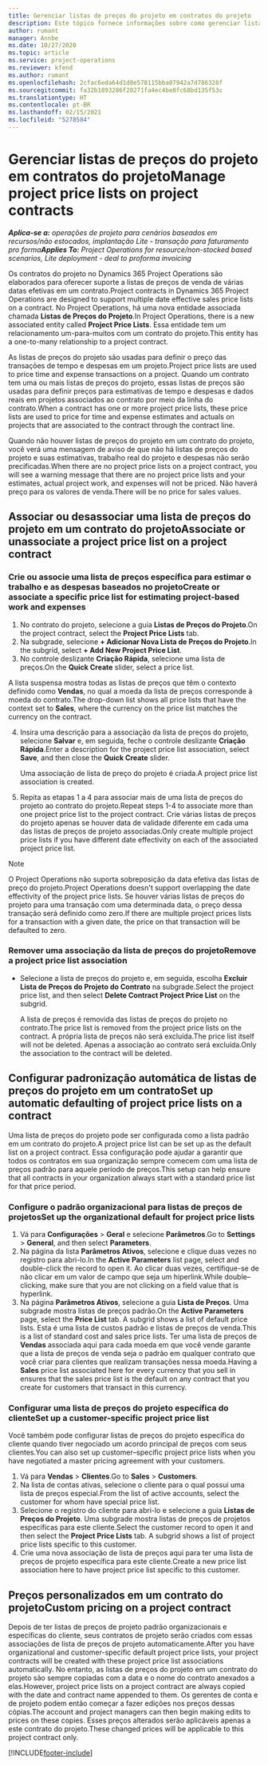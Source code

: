 ```yaml
---
title: Gerenciar listas de preços do projeto em contratos do projeto
description: Este tópico fornece informações sobre como gerenciar listas de preços do projeto em contratos do projeto.
author: rumant
manager: Annbe
ms.date: 10/27/2020
ms.topic: article
ms.service: project-operations
ms.reviewer: kfend
ms.author: rumant
ms.openlocfilehash: 2cfac6eda64d1d8e578115bba07942a7d786328f
ms.sourcegitcommit: fa32b1893286f20271fa4ec4be8fc68bd135f53c
ms.translationtype: HT
ms.contentlocale: pt-BR
ms.lasthandoff: 02/15/2021
ms.locfileid: "5278584"
---
```

# <a name="manage-project-price-lists-on-project-contracts"></a><span data-ttu-id="42ab0-103">Gerenciar listas de preços do projeto em contratos do projeto</span><span class="sxs-lookup"><span data-stu-id="42ab0-103">Manage project price lists on project contracts</span></span>

<span data-ttu-id="42ab0-104">_**Aplica-se a:** operações de projeto para cenários baseados em recursos/não estocados, implantação Lite - transação para faturamento pro forma_</span><span class="sxs-lookup"><span data-stu-id="42ab0-104">_**Applies To:** Project Operations for resource/non-stocked based scenarios, Lite deployment - deal to proforma invoicing_</span></span>

<span data-ttu-id="42ab0-105">Os contratos do projeto no Dynamics 365 Project Operations são elaborados para oferecer suporte a listas de preços de venda de várias datas efetivas em um contrato.</span><span class="sxs-lookup"><span data-stu-id="42ab0-105">Project contracts in Dynamics 365 Project Operations are designed to support multiple date effective sales price lists on a contract.</span></span> <span data-ttu-id="42ab0-106">No Project Operations, há uma nova entidade associada chamada **Listas de Preços do Projeto**.</span><span class="sxs-lookup"><span data-stu-id="42ab0-106">In Project Operations, there is a new associated entity called **Project Price Lists**.</span></span> <span data-ttu-id="42ab0-107">Essa entidade tem um relacionamento um-para-muitos com um contrato do projeto.</span><span class="sxs-lookup"><span data-stu-id="42ab0-107">This entity has a one-to-many relationship to a project contract.</span></span>

<span data-ttu-id="42ab0-108">As listas de preços do projeto são usadas para definir o preço das transações de tempo e despesas em um projeto.</span><span class="sxs-lookup"><span data-stu-id="42ab0-108">Project price lists are used to price time and expense transactions on a project.</span></span> <span data-ttu-id="42ab0-109">Quando um contrato tem uma ou mais listas de preços do projeto, essas listas de preços são usadas para definir preços para estimativas de tempo e despesas e dados reais em projetos associados ao contrato por meio da linha do contrato.</span><span class="sxs-lookup"><span data-stu-id="42ab0-109">When a contract has one or more project price lists, these price lists are used to price for time and expense estimates and actuals on projects that are associated to the contract through the contract line.</span></span>

<span data-ttu-id="42ab0-110">Quando não houver listas de preços do projeto em um contrato do projeto, você verá uma mensagem de aviso de que não há listas de preços do projeto e suas estimativas, trabalho real do projeto e despesas não serão precificadas.</span><span class="sxs-lookup"><span data-stu-id="42ab0-110">When there are no project price lists on a project contract, you will see a warning message that there are no project price lists and your estimates, actual project work, and expenses will not be priced.</span></span> <span data-ttu-id="42ab0-111">Não haverá preço para os valores de venda.</span><span class="sxs-lookup"><span data-stu-id="42ab0-111">There will be no price for sales values.</span></span>

## <a name="associate-or-unassociate-a-project-price-list-on-a-project-contract"></a><span data-ttu-id="42ab0-112">Associar ou desassociar uma lista de preços do projeto em um contrato do projeto</span><span class="sxs-lookup"><span data-stu-id="42ab0-112">Associate or unassociate a project price list on a project contract</span></span>

### <a name="create-or-associate-a-specific-price-list-for-estimating-project-based-work-and-expenses"></a><span data-ttu-id="42ab0-113">Crie ou associe uma lista de preços específica para estimar o trabalho e as despesas baseados no projeto</span><span class="sxs-lookup"><span data-stu-id="42ab0-113">Create or associate a specific price list for estimating project-based work and expenses</span></span>

1. <span data-ttu-id="42ab0-114">No contrato do projeto, selecione a guia **Listas de Preços do Projeto**.</span><span class="sxs-lookup"><span data-stu-id="42ab0-114">On the project contract, select the **Project Price Lists** tab.</span></span>
2. <span data-ttu-id="42ab0-115">Na subgrade, selecione **+ Adicionar Nova Lista de Preços do Projeto**.</span><span class="sxs-lookup"><span data-stu-id="42ab0-115">In the subgrid, select **+ Add New Project Price List**.</span></span>
3. <span data-ttu-id="42ab0-116">No controle deslizante **Criação Rápida**, selecione uma lista de preços.</span><span class="sxs-lookup"><span data-stu-id="42ab0-116">On the **Quick Create** slider, select a price list.</span></span> 

  <span data-ttu-id="42ab0-117">A lista suspensa mostra todas as listas de preços que têm o contexto definido como **Vendas**, no qual a moeda da lista de preços corresponde à moeda do contrato.</span><span class="sxs-lookup"><span data-stu-id="42ab0-117">The drop-down list shows all price lists that have the context set to **Sales**, where the currency on the price list matches the currency on the contract.</span></span>
  
4. <span data-ttu-id="42ab0-118">Insira uma descrição para a associação da lista de preços do projeto, selecione **Salvar** e, em seguida, feche o controle deslizante **Criação Rápida**.</span><span class="sxs-lookup"><span data-stu-id="42ab0-118">Enter a description for the project price list association, select **Save**, and then close the **Quick Create** slider.</span></span>

   <span data-ttu-id="42ab0-119">Uma associação de lista de preço do projeto é criada.</span><span class="sxs-lookup"><span data-stu-id="42ab0-119">A project price list association is created.</span></span>
   
5. <span data-ttu-id="42ab0-120">Repita as etapas 1 a 4 para associar mais de uma lista de preços do projeto ao contrato do projeto.</span><span class="sxs-lookup"><span data-stu-id="42ab0-120">Repeat steps 1-4 to associate more than one project price list to the project contract.</span></span> <span data-ttu-id="42ab0-121">Crie várias listas de preços do projeto apenas se houver data de validade diferente em cada uma das listas de preços de projeto associadas.</span><span class="sxs-lookup"><span data-stu-id="42ab0-121">Only create multiple project price lists if you have different date effectivity on each of the associated project price list.</span></span>

> [!NOTE]
> <span data-ttu-id="42ab0-122">O Project Operations não suporta sobreposição da data efetiva das listas de preço do projeto.</span><span class="sxs-lookup"><span data-stu-id="42ab0-122">Project Operations doesn't support overlapping the date effectivity of the project price lists.</span></span> <span data-ttu-id="42ab0-123">Se houver várias listas de preços do projeto para uma transação com uma determinada data, o preço dessa transação será definido como zero.</span><span class="sxs-lookup"><span data-stu-id="42ab0-123">If there are multiple project prices lists for a transaction with a given date, the price on that transaction will be defaulted to zero.</span></span>

### <a name="remove-a-project-price-list-association"></a><span data-ttu-id="42ab0-124">Remover uma associação da lista de preços do projeto</span><span class="sxs-lookup"><span data-stu-id="42ab0-124">Remove a project price list association</span></span>

- <span data-ttu-id="42ab0-125">Selecione a lista de preços do projeto e, em seguida, escolha **Excluir Lista de Preços do Projeto do Contrato** na subgrade.</span><span class="sxs-lookup"><span data-stu-id="42ab0-125">Select the project price list, and then select **Delete Contract Project Price List** on the subgrid.</span></span> 

  <span data-ttu-id="42ab0-126">A lista de preços é removida das listas de preços do projeto no contrato.</span><span class="sxs-lookup"><span data-stu-id="42ab0-126">The price list is removed from the project price lists on the contract.</span></span> <span data-ttu-id="42ab0-127">A própria lista de preços não será excluída.</span><span class="sxs-lookup"><span data-stu-id="42ab0-127">The price list itself will not be deleted.</span></span> <span data-ttu-id="42ab0-128">Apenas a associação ao contrato será excluída.</span><span class="sxs-lookup"><span data-stu-id="42ab0-128">Only the association to the contract will be deleted.</span></span>

## <a name="set-up-automatic-defaulting-of-project-price-lists-on-a-contract"></a><span data-ttu-id="42ab0-129">Configurar padronização automática de listas de preços do projeto em um contrato</span><span class="sxs-lookup"><span data-stu-id="42ab0-129">Set up automatic defaulting of project price lists on a contract</span></span>

<span data-ttu-id="42ab0-130">Uma lista de preços do projeto pode ser configurada como a lista padrão em um contrato do projeto.</span><span class="sxs-lookup"><span data-stu-id="42ab0-130">A project price list can be set up as the default list on a project contract.</span></span> <span data-ttu-id="42ab0-131">Essa configuração pode ajudar a garantir que todos os contratos em sua organização sempre comecem com uma lista de preços padrão para aquele período de preços.</span><span class="sxs-lookup"><span data-stu-id="42ab0-131">This setup can help ensure that all contracts in your organization always start with a standard price list for that price period.</span></span>

### <a name="set-up-the-organizational-default-for-project-price-lists"></a><span data-ttu-id="42ab0-132">Configure o padrão organizacional para listas de preços de projetos</span><span class="sxs-lookup"><span data-stu-id="42ab0-132">Set up the organizational default for project price lists</span></span>

1. <span data-ttu-id="42ab0-133">Vá para **Configurações** > **Geral** e selecione **Parâmetros**.</span><span class="sxs-lookup"><span data-stu-id="42ab0-133">Go to **Settings** > **General**, and then select **Parameters**.</span></span>
2. <span data-ttu-id="42ab0-134">Na página da lista **Parâmetros Ativos**, selecione e clique duas vezes no registro para abri-lo.</span><span class="sxs-lookup"><span data-stu-id="42ab0-134">In the **Active Parameters** list page, select and double-click the record to open it.</span></span> <span data-ttu-id="42ab0-135">Ao clicar duas vezes, certifique-se de não clicar em um valor de campo que seja um hiperlink.</span><span class="sxs-lookup"><span data-stu-id="42ab0-135">While double–clicking, make sure that you are not clicking on a field value that is hyperlink.</span></span> 
3. <span data-ttu-id="42ab0-136">Na página **Parâmetros Ativos**, selecione a guia **Lista de Preços**. Uma subgrade mostra listas de preços padrão.</span><span class="sxs-lookup"><span data-stu-id="42ab0-136">On the **Active Parameters** page, select the **Price List** tab. A subgrid shows a list of default price lists.</span></span> <span data-ttu-id="42ab0-137">Esta é uma lista de custos padrão e listas de preços de venda.</span><span class="sxs-lookup"><span data-stu-id="42ab0-137">This is a list of standard cost and sales price lists.</span></span> <span data-ttu-id="42ab0-138">Ter uma lista de preços de **Vendas** associada aqui para cada moeda em que você vende garante que a lista de preços de venda seja o padrão em qualquer contrato que você criar para clientes que realizam transações nessa moeda.</span><span class="sxs-lookup"><span data-stu-id="42ab0-138">Having a **Sales** price list associated here for every currency that you sell in ensures that the sales price list is the default on any contract that you create for customers that transact in this currency.</span></span>

### <a name="set-up-a-customer-specific-project-price-list"></a><span data-ttu-id="42ab0-139">Configurar uma lista de preços do projeto específica do cliente</span><span class="sxs-lookup"><span data-stu-id="42ab0-139">Set up a customer-specific project price list</span></span>

<span data-ttu-id="42ab0-140">Você também pode configurar listas de preços do projeto específica do cliente quando tiver negociado um acordo principal de preços com seus clientes.</span><span class="sxs-lookup"><span data-stu-id="42ab0-140">You can also set up customer–specific project price lists when you have negotiated a master pricing agreement with your customers.</span></span>

1. <span data-ttu-id="42ab0-141">Vá para **Vendas** > **Clientes**.</span><span class="sxs-lookup"><span data-stu-id="42ab0-141">Go to **Sales** > **Customers**.</span></span>
2. <span data-ttu-id="42ab0-142">Na lista de contas ativas, selecione o cliente para o qual possui uma lista de preços especial.</span><span class="sxs-lookup"><span data-stu-id="42ab0-142">From the list of active accounts, select the customer for whom have special price list.</span></span>
3. <span data-ttu-id="42ab0-143">Selecione o registro do cliente para abri-lo e selecione a guia **Listas de Preços do Projeto**. Uma subgrade mostra listas de preços de projetos específicas para este cliente.</span><span class="sxs-lookup"><span data-stu-id="42ab0-143">Select the customer record to open it and then select the **Project Price Lists** tab. A subgrid shows a list of project price lists specific to this customer.</span></span> 
4. <span data-ttu-id="42ab0-144">Crie uma nova associação de lista de preços aqui para ter uma lista de preços de projeto específica para este cliente.</span><span class="sxs-lookup"><span data-stu-id="42ab0-144">Create a new price list association here to have project price list specific to this customer.</span></span>

## <a name="custom-pricing-on-a-project-contract"></a><span data-ttu-id="42ab0-145">Preços personalizados em um contrato do projeto</span><span class="sxs-lookup"><span data-stu-id="42ab0-145">Custom pricing on a project contract</span></span>

<span data-ttu-id="42ab0-146">Depois de ter listas de preços de projeto padrão organizacionais e específicas do cliente, seus contratos de projeto serão criados com essas associações de lista de preços de projeto automaticamente.</span><span class="sxs-lookup"><span data-stu-id="42ab0-146">After you have organizational and customer-specific default project price lists, your project contracts will be created with these project price list associations automatically.</span></span> <span data-ttu-id="42ab0-147">No entanto, as listas de preços do projeto em um contrato do projeto são sempre copiadas com a data e o nome do contrato anexados a elas.</span><span class="sxs-lookup"><span data-stu-id="42ab0-147">However, project price lists on a project contract are always copied with the date and contract name appended to them.</span></span> <span data-ttu-id="42ab0-148">Os gerentes de conta e de projeto podem então começar a fazer edições nos preços dessas cópias.</span><span class="sxs-lookup"><span data-stu-id="42ab0-148">The account and project managers can then begin making edits to prices on these copies.</span></span> <span data-ttu-id="42ab0-149">Esses preços alterados serão aplicáveis apenas a este contrato do projeto.</span><span class="sxs-lookup"><span data-stu-id="42ab0-149">These changed prices will be applicable to this project contract only.</span></span>


[!INCLUDE[footer-include](../includes/footer-banner.md)]